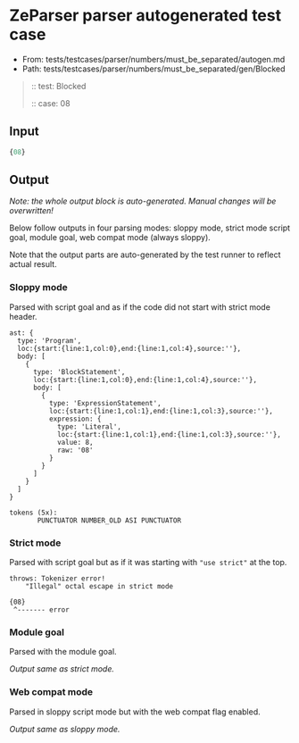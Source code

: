 # ZeParser parser autogenerated test case

- From: tests/testcases/parser/numbers/must_be_separated/autogen.md
- Path: tests/testcases/parser/numbers/must_be_separated/gen/Blocked

> :: test: Blocked
>
> :: case: 08

## Input


`````js
{08}
`````

## Output

_Note: the whole output block is auto-generated. Manual changes will be overwritten!_

Below follow outputs in four parsing modes: sloppy mode, strict mode script goal, module goal, web compat mode (always sloppy).

Note that the output parts are auto-generated by the test runner to reflect actual result.

### Sloppy mode

Parsed with script goal and as if the code did not start with strict mode header.

`````
ast: {
  type: 'Program',
  loc:{start:{line:1,col:0},end:{line:1,col:4},source:''},
  body: [
    {
      type: 'BlockStatement',
      loc:{start:{line:1,col:0},end:{line:1,col:4},source:''},
      body: [
        {
          type: 'ExpressionStatement',
          loc:{start:{line:1,col:1},end:{line:1,col:3},source:''},
          expression: {
            type: 'Literal',
            loc:{start:{line:1,col:1},end:{line:1,col:3},source:''},
            value: 8,
            raw: '08'
          }
        }
      ]
    }
  ]
}

tokens (5x):
       PUNCTUATOR NUMBER_OLD ASI PUNCTUATOR
`````

### Strict mode

Parsed with script goal but as if it was starting with `"use strict"` at the top.

`````
throws: Tokenizer error!
    "Illegal" octal escape in strict mode

{08}
 ^------- error
`````


### Module goal

Parsed with the module goal.

_Output same as strict mode._

### Web compat mode

Parsed in sloppy script mode but with the web compat flag enabled.

_Output same as sloppy mode._
